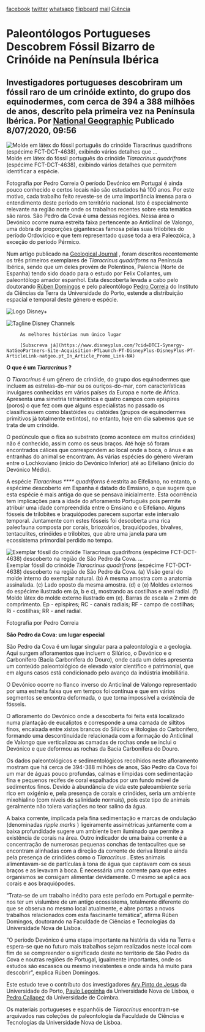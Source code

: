 [facebook](https://www.facebook.com/sharer/sharer.php?u=https%3A%2F%2Fwww.natgeo.pt%2Fciencia%2F2020%2F07%2Fpaleontologos-portugueses-descobrem-fossil-bizarro-de-crinoide-na-peninsula-iberica) [twitter](https://twitter.com/share?url=https%3A%2F%2Fwww.natgeo.pt%2Fciencia%2F2020%2F07%2Fpaleontologos-portugueses-descobrem-fossil-bizarro-de-crinoide-na-peninsula-iberica&via=natgeo&text=Paleont%C3%B3logos%20Portugueses%20Descobrem%20F%C3%B3ssil%20Bizarro%20de%20Crin%C3%B3ide%20na%20Pen%C3%ADnsula%20Ib%C3%A9rica) [whatsapp](https://web.whatsapp.com/send?text=https%3A%2F%2Fwww.natgeo.pt%2Fciencia%2F2020%2F07%2Fpaleontologos-portugueses-descobrem-fossil-bizarro-de-crinoide-na-peninsula-iberica) [flipboard](https://share.flipboard.com/bookmarklet/popout?v=2&title=Paleont%C3%B3logos%20Portugueses%20Descobrem%20F%C3%B3ssil%20Bizarro%20de%20Crin%C3%B3ide%20na%20Pen%C3%ADnsula%20Ib%C3%A9rica&url=https%3A%2F%2Fwww.natgeo.pt%2Fciencia%2F2020%2F07%2Fpaleontologos-portugueses-descobrem-fossil-bizarro-de-crinoide-na-peninsula-iberica) [mail](mailto:?subject=NatGeo&body=https%3A%2F%2Fwww.natgeo.pt%2Fciencia%2F2020%2F07%2Fpaleontologos-portugueses-descobrem-fossil-bizarro-de-crinoide-na-peninsula-iberica%20-%20Paleont%C3%B3logos%20Portugueses%20Descobrem%20F%C3%B3ssil%20Bizarro%20de%20Crin%C3%B3ide%20na%20Pen%C3%ADnsula%20Ib%C3%A9rica) [Ciência](https://www.natgeo.pt/ciencia) 
# Paleontólogos Portugueses Descobrem Fóssil Bizarro de Crinóide na Península Ibérica 
## Investigadores portugueses descobriram um fóssil raro de um crinóide extinto, do grupo dos equinodermes, com cerca de 394 a 388 milhões de anos, descrito pela primeira vez na Península Ibérica. Por [National Geographic](https://www.natgeo.pt/autor/national-geographic) Publicado 8/07/2020, 09:56 
![Molde em látex do fóssil português do crinóide Tiaracrinus quadrifrons (espécime FCT-DCT-4638), exibindo vários detalhes que ...](img/files_styles_image_00_public_img_1_a.jpg)
Molde em látex do fóssil português do crinóide _Tiaracrinus quadrifrons_ (espécime FCT-DCT-4638), exibindo vários detalhes que permitem identificar a espécie. 

Fotografia por Pedro Correia O período Devónico em Portugal é ainda pouco conhecido e certos locais não são estudados há 100 anos. Por este motivo, cada trabalho feito reveste-se de uma importância imensa para o entendimento deste período em território nacional. Isto é especialmente relevante na região norte onde os trabalhos recentes sobre esta temática são raros. São Pedro da Cova é uma dessas regiões. Nessa área o Devónico ocorre numa estreita faixa pertencente ao Anticlinal de Valongo, uma dobra de proporções gigantescas famosa pelas suas trilobites do período Ordovícico e que tem representado quase toda a era Paleozóica, à exceção do período Pérmico. 

Num artigo publicado na [Geological Journal](https://onlinelibrary.wiley.com/doi/abs/10.1002/gj.3760) , foram descritos recentemente os três primeiros exemplares de _Tiaracrinus quadriforns_ na Península Ibérica, sendo que um deles provém de Polentinos, Palencia (Norte de Espanha) tendo sido doado para o estudo por Felix Collantes, um paleontólogo amador espanhol. Esta descoberta levada a cabo pelo doutorando [Rúben Domingos](https://www.researchgate.net/profile/Ruben_Domingos2) e pelo paleontólogo [Pedro Correia](https://www.researchgate.net/profile/Pedro_Correia3) do Instituto da Ciências da Terra da Universidade do Porto, estende a distribuição espacial e temporal deste género e espécie. 

	 

	 
		 

![Logo Disney+](img/ng_pt_bannerdisney_0_0_0_assets_images_logo.png)

		 

![Tagline Disney Channels](img/ng_pt_disney_images_tagline.png)

		 As melhores histórias num único lugar 

		 [Subscreva já](https://www.disneyplus.com/?cid=DTCI-Synergy-NatGeoPartners-Site-Acquisition-PTLaunch-PT-DisneyPlus-DisneyPlus-PT-ArticleLink-natgeo.pt_In_Article_Promo_Link-NA) 

	 
	 
	 

**O que é um _Tiaracrinus_ ?** 

O _Tiaracrinus_ é um género de crinóide, do grupo dos equinodermes que incluem as estrelas-do-mar ou os ouriços-do-mar, com características invulgares conhecidas em vários países da Europa e norte de África. Apresenta uma simetria tetramétrica e quatro campos com epispires (poros) o que fez com que alguns especialistas no passado os classificassem como blastóides ou cistóides (grupos de equinodermes primitivos já totalmente extintos), no entanto, hoje em dia sabemos que se trata de um crinóide. 

O pedúnculo que o fixa ao substrato (como acontece em muitos crinóides) não é conhecido, assim como os seus braços. Até hoje só foram encontrados cálices que correspondem ao local onde a boca, o ânus e as entranhas do animal se encontram. As várias espécies do género viveram entre o Lochkoviano (início do Devónico Inferior) até ao Eifeliano (início do Devónico Médio). 

A espécie _Tiaracrinus **** quadriforns_ é restrita ao Eifeliano, no entanto, o espécime descoberto em Espanha é datado do Emsiano, o que sugere que esta espécie é mais antiga do que se pensava inicialmente. Esta ocorrência tem implicações para a idade do afloramento Português pois permite atribuir uma idade compreendida entre o Emsiano e o Eifeliano. Alguns fósseis de trilobites e braquiópodes parecem suportar este intervalo temporal. Juntamente com estes fósseis foi descoberta uma rica paleofauna composta por corais, briozoários, braquiópodes, bivalves, tentaculites, crinóides e trilobites, que abre uma janela para um ecossistema primordial perdido no tempo. 

![Exemplar fóssil do crinóide Tiaracrinus quadrifrons (espécime FCT-DCT-4638) descoberto na região de São Pedro da Cova. ...](img/files_styles_image_00_public_pedro_correia_fig.jpg)
Exemplar fóssil do crinóide _Tiaracrinus quadrifrons_ (espécime FCT-DCT-4638) descoberto na região de São Pedro da Cova. (a) Visão geral do molde interno do exemplar natural. (b) A mesma amostra com a anatomia assinalada. (c) Lado oposto da mesma amostra. (d) e (e) Moldes externos do espécime ilustrado em (a, b e c), mostrando as costilhas e anel radial. (f) Molde látex do molde externo ilustrado em (e). Barras de escala = 2 mm de comprimento. Ep - epispires; RC - canais radiais; RF - campo de costilhas; Ri - costilhas; RR - anel radial. 

Fotografia por Pedro Correia 

**São Pedro da Cova: um lugar especial** 

São Pedro da Cova é um lugar singular para a paleontologia e a geologia. Aqui surgem afloramentos que incluem o Silúrico, o Devónico e o Carbonífero (Bacia Carbonífera do Douro), onde cada um deles apresenta um conteúdo paleontológico de elevado valor científico e patrimonial, que em alguns casos está condicionado pelo avanço da indústria imobiliária. 

O Devónico ocorre no flanco inverso do Anticlinal de Valongo representado por uma estreita faixa que em tempos foi contínua e que em vários segmentos se encontra deformada, o que torna impossível a existência de fósseis. 

O afloramento do Devónico onde a descoberta foi feita está localizado numa plantação de eucaliptos e corresponde a uma camada de siltitos finos, encaixada entre xistos brancos do Silúrico e litologias do Carbonífero, formando uma descontinuidade relacionada com a formação do Anticlinal de Valongo que verticalizou as camadas de rochas onde se inclui o Devónico e que deformou as rochas da Bacia Carbonífera do Douro. 

Os dados paleontológicos e sedimentológicos recolhidos neste afloramento mostram que há cerca de 394-388 milhões de anos, São Pedro da Cova foi um mar de águas pouco profundas, calmas e límpidas com sedimentação fina e pequenos recifes de coral espalhados por um fundo móvel de sedimentos finos. Devido à abundância de vida este paleoambiente seria rico em oxigénio e, pela presença de corais e crinóides, seria um ambiente mixohialino (com níveis de salinidade normais), pois este tipo de animais geralmente não tolera variações no teor salino da água. 

A baixa corrente, implicada pela fina sedimentação e marcas de ondulação (denominadas _ripple marks_ ) ligeiramente assimétricas juntamente com a baixa profundidade sugere um ambiente bem iluminado que permite a existência de corais na área. Outro indicador de uma baixa corrente é a concentração de numerosas pequenas conchas de tentaculites que se encontram alinhadas com a direção da corrente de deriva litoral e ainda pela presença de crinóides como o _Tiaracrinus_ . Estes animais alimentavam-se de partículas à tona de água que captavam com os seus braços e as levavam à boca. É necessária uma corrente para que estes organismos se consigam alimentar devidamente. O mesmo se aplica aos corais e aos braquiópodes. 

“Trata-se de um trabalho inédito para este período em Portugal e permite-nos ter um vislumbre de um antigo ecossistema, totalmente diferente do que se observa no mesmo local atualmente, e abre portas a novos trabalhos relacionados com esta fascinante temática”, afirma Rúben Domingos, doutorando na Faculdade de Ciências e Tecnologias da Universidade Nova de Lisboa. 

“O período Devónico é uma etapa importante na história da vida na Terra e espera-se que no futuro mais trabalhos sejam realizados neste local com fim de se compreender o significado deste no território de São Pedro da Cova e noutras regiões de Portugal, igualmente importantes, onde os estudos são escassos ou mesmo inexistentes e onde ainda há muito para descobrir”, explica Rúben Domingos. 

Este estudo teve o contributo dos investigadores [Ary Pinto de Jesus](https://www.researchgate.net/profile/Ary_Pinto_De_Jesus) da Universidade do Porto, [Paulo Legoinha](https://www.researchgate.net/profile/Paulo_Legoinha) da Universidade Nova de Lisboa, e [Pedro Callapez](https://www.researchgate.net/profile/Pedro_Callapez) da Universidade de Coimbra. 

Os materiais portugueses e espanhóis de _Tiaracrinus_ encontram-se arquivados nas coleções de paleontologia da Faculdade de Ciências e Tecnologias da Universidade Nova de Lisboa. 

